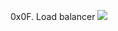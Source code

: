 0x0F. Load balancer
<img src="https://s3.amazonaws.com/intranet-projects-files/holbertonschool-sysadmin_devops/275/qfdked8.png">

